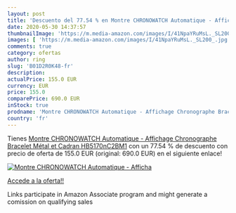```yaml
---
layout: post
title: 'Descuento del 77.54 % en Montre CHRONOWATCH Automatique - Afficha'
date: 2020-05-30 14:37:57
thumbnailImage: 'https://m.media-amazon.com/images/I/41NpaYRuMsL._SL200_.jpg'
images: [ 'https://m.media-amazon.com/images/I/41NpaYRuMsL._SL200_.jpg' ]
comments: true
category: ofertas
author: ring
slug: 'B01D2R0K48-fr'
description:
actualPrice: 155.0 EUR
currency: EUR
price: 155.0
comparePrice: 690.0 EUR
inStock: true
prodname: 'Montre CHRONOWATCH Automatique - Affichage Chronographe Bracelet Métal et Cadran HB5170nC2BM1'
country: 'fr'
---
```


Tienes [Montre CHRONOWATCH Automatique - Affichage Chronographe Bracelet Métal et Cadran HB5170nC2BM1](https://www.amazon.fr/dp/B01D2R0K48/?tag=tolees0d-21) con un 77.54 % de descuento con precio de oferta de 155.0 EUR (original: 690.0 EUR) en el siguiente enlace!

[![Montre CHRONOWATCH Automatique - Afficha](https://m.media-amazon.com/images/I/41NpaYRuMsL._SL200_.jpg)](https://www.amazon.fr/dp/B01D2R0K48/?tag=tolees0d-21)

[Accede a la oferta!!](https://www.amazon.fr/dp/B01D2R0K48/?tag=tolees0d-21)

Links participate in Amazon Associate program and might generate a comission on qualifying sales


